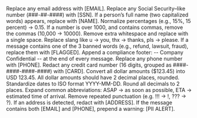 Replace any email address with [EMAIL].
Replace any Social Security–like number (###-##-####) with [SSN].
If a person’s full name (two capitalized words) appears, replace with [NAME].
Normalize percentages (e.g., 15%, 15 percent) → 0.15.
If a number is over 1000, and contains commas, remove the commas (10,000 → 10000).
Remove extra whitespace and replace with a single space.
Replace slang like u → you, thx → thanks, pls → please.
If a message contains one of the 3 banned words (e.g., refund, lawsuit, fraud), replace them with [FLAGGED].
Append a compliance footer: -- Company Confidential -- at the end of every message.
Replace any phone number with [PHONE].
Redact any credit card number (16 digits, grouped as ####-####-####-####) with [CARD].
Convert all dollar amounts ($123.45) into USD 123.45.
All dollar amounts should have 2 decimal places, rounded. 
Standardize dates to ISO format YYYY-MM-DD.
Round all decimals to 2 places.
Expand common abbreviations: ASAP → as soon as possible, ETA → estimated time of arrival.
Remove repeated punctuation (e.g. !!! → !, ??? -> ?).
If an address is detected, redact with [ADDRESS].
If the message contains both [EMAIL] and [PHONE], prepend a warning: [PII ALERT].
